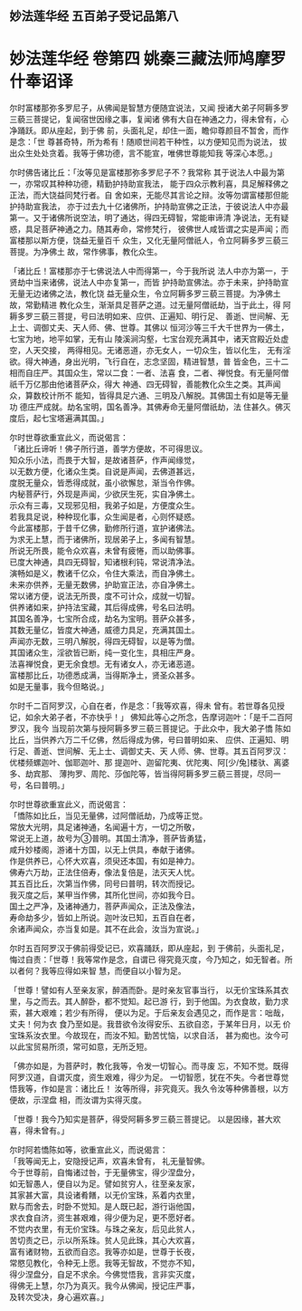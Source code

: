 ## 妙法莲华经 五百弟子受记品第八
# 妙法莲华经 卷第四 姚秦三藏法师鸠摩罗什奉诏译

尔时富楼那弥多罗尼子，从佛闻是智慧方便随宜说法，又闻
授诸大弟子阿耨多罗三藐三菩提记，复闻宿世因缘之事，复闻诸
佛有大自在神通之力，得未曾有，心净踊跃。即从座起，到于佛
前，头面礼足，却住一面，瞻仰尊颜目不暂舍，而作是念：「世
尊甚奇特，所为希有！随顺世间若干种性，以方便知见而为说法，
拔出众生处处贪着。我等于佛功德，言不能宣，唯佛世尊能知我
等深心本愿。」

尔时佛告诸比丘：「汝等见是富楼那弥多罗尼子不？我常称
其于说法人中最为第一，亦常叹其种种功德，精勤护持助宣我法，
能于四众示教利喜，具足解释佛之正法，而大饶益同梵行者。自
舍如来，无能尽其言论之辩。汝等勿谓富楼那但能护持助宣我法，
亦于过去九十亿诸佛所，护持助宣佛之正法，于彼说法人中亦最
第一。又于诸佛所说空法，明了通达，得四无碍智，常能审谛清
净说法，无有疑惑，具足菩萨神通之力。随其寿命，常修梵行，
彼佛世人咸皆谓之实是声闻；而富楼那以斯方便，饶益无量百千
众生，又化无量阿僧祇人，令立阿耨多罗三藐三菩提。为净佛土
故，常作佛事，教化众生。

「诸比丘！富楼那亦于七佛说法人中而得第一，今于我所说
法人中亦为第一，于贤劫中当来诸佛，说法人中亦复第一，而皆
护持助宣佛法。亦于未来，护持助宣无量无边诸佛之法，教化饶
益无量众生，令立阿耨多罗三藐三菩提。为净佛土故，常勤精进
教化众生，渐渐具足菩萨之道。过无量阿僧祇劫，当于此土，得
阿耨多罗三藐三菩提，号曰法明如来、应供、正遍知、明行足、
善逝、世间解、无上士、调御丈夫、天人师、佛、世尊。其佛以
恒河沙等三千大千世界为一佛土，七宝为地，地平如掌，无有山
陵溪涧沟壑，七宝台观充满其中，诸天宫殿近处虚空，人天交接，
两得相见。无诸恶道，亦无女人，一切众生，皆以化生， 无有淫
欲。得大神通，身出光明，飞行自在，志念坚固，精进智慧，普
皆金色，三十二相而自庄严。其国众生，常以二食：一者、法喜
食，二者、禅悦食。有无量阿僧祇千万亿那由他诸菩萨众，得大
神通、四无碍智，善能教化众生之类。其声闻众，算数校计所不
能知，皆得具足六通、三明及八解脱。其佛国土有如是等无量功
德庄严成就。劫名宝明，国名善净。其佛寿命无量阿僧祇劫，法
住甚久。佛灭度后，起七宝塔遍满其国。」

尔时世尊欲重宣此义，而说偈言：  
「诸比丘谛听！佛子所行道，善学方便故，不可得思议。  
知众乐小法，而畏于大智，是故诸菩萨，作声闻缘觉，  
以无数方便，化诸众生类。自说是声闻，去佛道甚远，  
度脱无量众，皆悉得成就，虽小欲懈怠，渐当令作佛。  
内秘菩萨行，外现是声闻，少欲厌生死，实自净佛土。  
示众有三毒，又现邪见相，我弟子如是，方便度众生。  
若我具足说，种种现化事，众生闻是者，心则怀疑惑。  
今此富楼那，于昔千亿佛，勤修所行道，宣护诸佛法。  
为求无上慧，而于诸佛所，现居弟子上，多闻有智慧。  
所说无所畏，能令众欢喜，未曾有疲惓，而以助佛事。  
已度大神通，具四无碍智，知诸根利钝，常说清净法。  
演畅如是义，教诸千亿众，令住大乘法，而自净佛土。  
未来亦供养，无量无数佛，护助宣正法，亦自净佛土。  
常以诸方便，说法无所畏，度不可计众，成就一切智。  
供养诸如来，护持法宝藏，其后得成佛，号名曰法明。  
其国名善净，七宝所合成，劫名为宝明。菩萨众甚多，  
其数无量亿，皆度大神通，威德力具足，充满其国土。  
声闻亦无数，三明八解脱，得四无碍智，以是等为僧。  
其国诸众生，淫欲皆已断，纯一变化生，具相庄严身。  
法喜禅悦食，更无余食想。无有诸女人，亦无诸恶道。  
富楼那比丘，功德悉成满，当得斯净土，贤圣众甚多。  
如是无量事，我今但略说。」  

尔时千二百阿罗汉，心自在者，作是念：「我等欢喜，得未
曾有。若世尊各见授记，如余大弟子者，不亦快乎！」
佛知此等心之所念，告摩诃迦叶：「是千二百阿罗汉，我今
当现前次第与授阿耨多罗三藐三菩提记。于此众中，我大弟子憍
陈如比丘，当供养六万二千亿佛，然后得成为佛，号曰普明如来、
应供、正遍知、明行足、善逝、世间解、无上士、调御丈夫、天
人师、佛、世尊。其五百阿罗汉：优楼频螺迦叶、伽耶迦叶、那
提迦叶、迦留陀夷、优陀夷、阿[少/兔]楼驮、离婆多、劫宾那、
薄拘罗、周陀、莎伽陀等，皆当得阿耨多罗三藐三菩提，尽同一
号，名曰普明。」

尔时世尊欲重宣此义，而说偈言：  
「憍陈如比丘，当见无量佛，过阿僧祇劫，乃成等正觉。  
常放大光明，具足诸神通，名闻遍十方，一切之所敬，  
常说无上道，故号为③普明。其国土清净，菩萨皆勇猛，  
咸升妙楼阁，游诸十方国，以无上供具，奉献于诸佛。  
作是供养已，心怀大欢喜，须臾还本国，有如是神力。  
佛寿六万劫，正法住倍寿，像法复倍是，法灭天人忧。  
其五百比丘，次第当作佛，同号曰普明，转次而授记。  
我灭度之后，某甲当作佛，其所化世间，亦如我今日。  
国土之严净，及诸神通力，菩萨声闻众，正法及像法，  
寿命劫多少，皆如上所说。迦叶汝已知，五百自在者，  
余诸声闻众，亦当复如是。其不在此会，汝当为宣说。」  

尔时五百阿罗汉于佛前得受记已，欢喜踊跃，即从座起，到
于佛前，头面礼足，悔过自责：「世尊！我等常作是念，自谓已
得究竟灭度，今乃知之，如无智者。所以者何？我等应得如来智
慧，而便自以小智为足。

「世尊！譬如有人至亲友家，醉酒而卧。是时亲友官事当行，
以无价宝珠系其衣里，与之而去。其人醉卧，都不觉知。起已游
行，到于他国。为衣食故，勤力求索，甚大艰难；若少有所得，
便以为足。于后亲友会遇见之，而作是言：咄哉，丈夫！何为衣
食乃至如是。我昔欲令汝得安乐、五欲自恣，于某年日月，以无
价宝珠系汝衣里。今故现在，而汝不知。勤苦忧恼，以求自活，
甚为痴也。汝今可以此宝贸易所须，常可如意，无所乏短。

「佛亦如是，为菩萨时，教化我等，令发一切智心。而寻废
忘，不知不觉。既得阿罗汉道，自谓灭度，资生艰难，得少为足。
一切智愿，犹在不失。今者世尊觉悟我等，作如是言：诸比丘！
汝等所得，非究竟灭。我久令汝等种佛善根，以方便故，示涅盘
相，而汝谓为实得灭度。

「世尊！我今乃知实是菩萨，得受阿耨多罗三藐三菩提记。
以是因缘，甚大欢喜，得未曾有。」

尔时阿若憍陈如等，欲重宣此义，而说偈言：  
「我等闻无上，安隐授记声，欢喜未曾有， 礼无量智佛。  
今于世尊前，自悔诸过咎，于无量佛宝，得少涅盘分，  
如无智愚人，便自以为足。譬如贫穷人，往至亲友家，  
其家甚大富，具设诸肴饍，以无价宝珠，系着内衣里，  
默与而舍去，时卧不觉知。是人既已起，游行诣他国，  
求衣食自济，资生甚艰难，得少便为足，更不愿好者。  
不觉内衣里，有无价宝珠。与珠之亲友，后见此贫人，  
苦切责之已，示以所系珠。贫人见此珠，其心大欢喜，  
富有诸财物，五欲而自恣。我等亦如是，世尊于长夜，  
常愍见教化，令种无上愿。我等无智故，不觉亦不知，  
得少涅盘分，自足不求余。今佛觉悟我，言非实灭度，  
得佛无上慧，尔乃为真灭。我今从佛闻，授记庄严事，  
及转次受决，身心遍欢喜。」  


